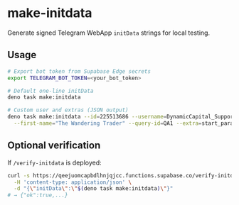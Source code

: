 # make-initdata

Generate signed Telegram WebApp `initData` strings for local testing.

## Usage

```bash
# Export bot token from Supabase Edge secrets
export TELEGRAM_BOT_TOKEN=<your_bot_token>

# Default one-line initData
deno task make:initdata

# Custom user and extras (JSON output)
deno task make:initdata --id=225513686 --username=DynamicCapital_Support \
  --first-name="The Wandering Trader" --query-id=QA1 --extra=start_param=ref_abc --json
```

## Optional verification

If `/verify-initdata` is deployed:

```bash
curl -s https://qeejuomcapbdlhnjqjcc.functions.supabase.co/verify-initdata \
  -H 'content-type: application/json' \
  -d "{\"initData\":\"$(deno task make:initdata)\"}"
# → {"ok":true,...}
```
